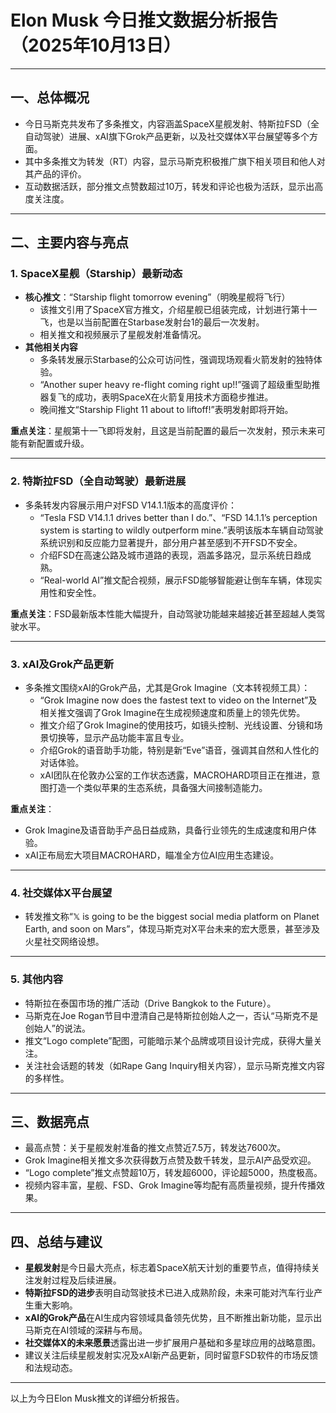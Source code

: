 # Elon Musk 今日推文数据分析报告（2025年10月13日）

---

## 一、总体概况
- 今日马斯克共发布了多条推文，内容涵盖SpaceX星舰发射、特斯拉FSD（全自动驾驶）进展、xAI旗下Grok产品更新，以及社交媒体X平台展望等多个方面。
- 其中多条推文为转发（RT）内容，显示马斯克积极推广旗下相关项目和他人对其产品的评价。
- 互动数据活跃，部分推文点赞数超过10万，转发和评论也极为活跃，显示出高度关注度。

---

## 二、主要内容与亮点

### 1. SpaceX星舰（Starship）最新动态
- **核心推文**：“Starship flight tomorrow evening”（明晚星舰将飞行）
  - 该推文引用了SpaceX官方推文，介绍星舰已组装完成，计划进行第十一飞，也是以当前配置在Starbase发射台1的最后一次发射。
  - 相关推文和视频展示了星舰发射准备情况。
- **其他相关内容**
  - 多条转发展示Starbase的公众可访问性，强调现场观看火箭发射的独特体验。
  - “Another super heavy re-flight coming right up!!”强调了超级重型助推器复飞的成功，表明SpaceX在火箭复用技术方面稳步推进。
  - 晚间推文“Starship Flight 11 about to liftoff!”表明发射即将开始。

**重点关注**：星舰第十一飞即将发射，且这是当前配置的最后一次发射，预示未来可能有新配置或升级。

---

### 2. 特斯拉FSD（全自动驾驶）最新进展
- 多条转发内容展示用户对FSD V14.1.1版本的高度评价：
  - “Tesla FSD V14.1.1 drives better than I do.”、“FSD 14.1.1’s perception system is starting to wildly outperform mine.”表明该版本车辆自动驾驶系统识别和反应能力显著提升，部分用户甚至感到不开FSD不安全。
  - 介绍FSD在高速公路及城市道路的表现，涵盖多路况，显示系统日趋成熟。
  - “Real-world AI”推文配合视频，展示FSD能够智能避让倒车车辆，体现实用性和安全性。

**重点关注**：FSD最新版本性能大幅提升，自动驾驶功能越来越接近甚至超越人类驾驶水平。

---

### 3. xAI及Grok产品更新
- 多条推文围绕xAI的Grok产品，尤其是Grok Imagine（文本转视频工具）：
  - “Grok Imagine now does the fastest text to video on the Internet”及相关推文强调了Grok Imagine在生成视频速度和质量上的领先优势。
  - 推文介绍了Grok Imagine的使用技巧，如镜头控制、光线设置、分镜和场景切换等，显示产品功能丰富且专业。
  - 介绍Grok的语音助手功能，特别是新“Eve”语音，强调其自然和人性化的对话体验。
  - xAI团队在伦敦办公室的工作状态透露，MACROHARD项目正在推进，意图打造一个类似苹果的生态系统，具备强大间接制造能力。

**重点关注**：
- Grok Imagine及语音助手产品日益成熟，具备行业领先的生成速度和用户体验。
- xAI正布局宏大项目MACROHARD，瞄准全方位AI应用生态建设。

---

### 4. 社交媒体X平台展望
- 转发推文称“𝕏 is going to be the biggest social media platform on Planet Earth, and soon on Mars”，体现马斯克对X平台未来的宏大愿景，甚至涉及火星社交网络设想。

---

### 5. 其他内容
- 特斯拉在泰国市场的推广活动（Drive Bangkok to the Future）。
- 马斯克在Joe Rogan节目中澄清自己是特斯拉创始人之一，否认“马斯克不是创始人”的说法。
- 推文“Logo complete”配图，可能暗示某个品牌或项目设计完成，获得大量关注。
- 关注社会话题的转发（如Rape Gang Inquiry相关内容），显示马斯克推文内容的多样性。

---

## 三、数据亮点
- 最高点赞：关于星舰发射准备的推文点赞近7.5万，转发达7600次。
- Grok Imagine相关推文多次获得数万点赞及数千转发，显示AI产品受欢迎。
- “Logo complete”推文点赞超10万，转发超6000，评论超5000，热度极高。
- 视频内容丰富，星舰、FSD、Grok Imagine等均配有高质量视频，提升传播效果。

---

## 四、总结与建议
- **星舰发射**是今日最大亮点，标志着SpaceX航天计划的重要节点，值得持续关注发射过程及后续进展。
- **特斯拉FSD的进步**表明自动驾驶技术已进入成熟阶段，未来可能对汽车行业产生重大影响。
- **xAI的Grok产品**在AI生成内容领域具备领先优势，且不断推出新功能，显示出马斯克在AI领域的深耕与布局。
- **社交媒体X的未来愿景**透露出进一步扩展用户基础和多星球应用的战略意图。
- 建议关注后续星舰发射实况及xAI新产品更新，同时留意FSD软件的市场反馈和法规动态。

---

以上为今日Elon Musk推文的详细分析报告。